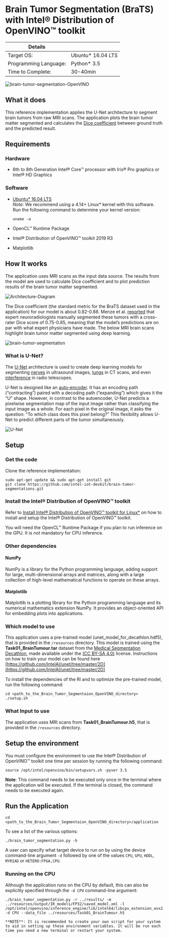 # Brain Tumor Segmentation (BraTS) with Intel® Distribution of OpenVINO™ toolkit

| Details           |              |
|-----------------------|---------------|
| Target OS:            |  Ubuntu\* 16.04 LTS   |
| Programming Language: |  Python* 3.5 |
| Time to Complete:    |  30-40min     |

![brain-tumor-segmentation-OpenVINO](docs/images/brain-tumour-segmentation.png)

## What it does

This reference implementation applies the U-Net architecture to segment brain tumors from raw MRI scans. The application plots the brain tumor matter segmented and calculates the [Dice coefficient](https://en.wikipedia.org/wiki/S%C3%B8rensen%E2%80%93Dice_coefficient) between ground truth and the predicted result.

## Requirements
### Hardware
* 6th to 8th Generation Intel® Core™ processor with Iris® Pro graphics or Intel® HD Graphics

### Software
* [Ubuntu\* 16.04 LTS](http://releases.ubuntu.com/16.04/)<br>
   *Note*: We recommend using a 4.14+ Linux* kernel with this software. Run the following command to determine your kernel version:

      uname -a
  
* OpenCL™ Runtime Package
* Intel® Distribution of OpenVINO™ toolkit 2019 R3
* Matplotlib

## How It works

The application uses MRI scans as the input data source. The results from the model are used to calculate Dice coefficient and to plot prediction results of the brain tumor matter segmented.

![Architecture-Diagram](docs/images/arch_diag.png)

The Dice coefficient (the standard metric for the BraTS dataset used in the application) for our model is about 0.82-0.88. Menze et al. [reported]( https://ieeexplore.ieee.org/document/6975210 ) that expert neuroradiologists manually segmented these tumors with a cross-rater Dice score of 0.75-0.85, meaning that the model’s predictions are on par with what expert physicians have made. The below MRI brain scans highlight brain tumor matter segmented using deep learning.

![brain-tumor-segmentation](docs/images/figure1.png)

### What is U-Net?  
The [U-Net]( https://en.wikipedia.org/wiki/U-Net ) architecture is used to create deep learning models for segmenting [nerves]( https://github.com/jocicmarko/ultrasound-nerve-segmentation ) in ultrasound  images, [lungs]( https://www.kaggle.com/c/data-science-bowl-2017#tutorial ) in CT scans, and even [interference]( https://github.com/jakeret/tf_unet ) in radio telescopes.

U-Net is designed like an [auto-encoder]( https://en.wikipedia.org/wiki/Autoencoder ). It has an encoding path (“contracting”) paired with a decoding path (“expanding”) which gives it the “U” shape. However, in contrast to the autoencoder, U-Net predicts a pixelwise segmentation map of the input image rather than classifying the input image as a whole. For each pixel in the original image, it asks the question: “To which class does this pixel belong?” This flexibility allows U-Net to predict different parts of the tumor simultaneously.

![U-Net](docs/images/unet.png)

## Setup

### Get the code

Clone the reference implementation: 
```
sudo apt-get update && sudo apt-get install git
git clone https://github.com/intel-iot-devkit/brain-tumor-segmentations.git
``` 

### Install the Intel® Distribution of OpenVINO™ toolkit
Refer to [Install Intel® Distribution of OpenVINO™ toolkit for Linux*](https://software.intel.com/en-us/articles/OpenVINO-Install-Linux) on how to install and setup the Intel® Distribution of OpenVINO™ toolkit.

You will need the OpenCL™ Runtime Package if you plan to run inference on the GPU. It is not mandatory for CPU inference.

### Other dependencies

#### NumPy
NumPy is a library for the Python programming language, adding support for large, multi-dimensional arrays and matrices, along with a large collection of high-level mathematical functions to operate on these arrays.

#### Matplotlib
Matplotlib is a plotting library for the Python programming language and its numerical mathematics extension NumPy. It provides an object-oriented API for embedding plots into applications.

### Which model to use
This application uses a pre-trained model (unet_model_for_decathlon.hdf5), that is provided in the `/resources` directory. This model is trained using the __Task01_BrainTumour.tar__ dataset from the [Medical Segmentation Decathlon](http://medicaldecathlon.com/), made available under the [(CC BY-SA 4.0)](https://creativecommons.org/licenses/by-sa/4.0/) license. Instructions on how to train your model can be found here [https://github.com/IntelAI/unet/tree/master/2D](https://github.com/IntelAI/unet/tree/master/2D)

To install the dependencies of the RI and to optimize the pre-trained model, run the following command:

    cd <path_to_the_Brain_Tumor_Segmentaion_OpenVINO_directory>
    ./setup.sh

### What Input to use

The application uses MRI scans from __Task01_BrainTumour.h5__, that is provided in the `/resources` directory.

## Setup the environment
You must configure the environment to use the Intel® Distribution of OpenVINO™ toolkit one time per session by running the following command:

    source /opt/intel/openvino/bin/setupvars.sh -pyver 3.5
    
__Note__: This command needs to be executed only once in the terminal where the application will be executed. If the terminal is closed, the command needs to be executed again.
    
## Run the Application

    cd <path_to_the_Brain_Tumor_Segmentaion_OpenVINO_directory>/application

To see a list of the various options:

    ./brain_tumor_segmentation.py -h

A user can specify what target device to run on by using the device command-line argument `-d` followed by one of the values `CPU`, `GPU`, `HDDL`, `MYRIAD` or `HETERO:FPGA,CPU`.<br>

### Running on the CPU
Although the application runs on the CPU by default, this can also be explicitly specified through the `-d CPU` command-line argument:
```
./brain_tumor_segmentation.py -r ../results/ -m ../resources/output/IR_models/FP32/saved_model.xml -l /opt/intel/openvino/inference_engine/lib/intel64/libcpu_extension_avx2.so -d CPU --data_file ../resources/Task01_BrainTumour.h5
```

```
**NOTE**: It is recommended to create your own script for your system to aid in setting up these environment variables. It will be run each time you need a new terminal or restart your system. 


```
